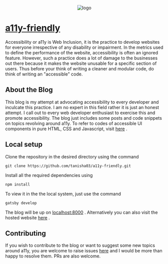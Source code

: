 <p align="center">
  <img src="https://user-images.githubusercontent.com/37444245/92335069-0dd28700-f0b1-11ea-9130-3cb1f7898eda.png" alt="logo">
</p>

# [a11y-friendly](a11y-friendly.netlify.com/)

Accessibility or a11y is Web Inclusion, it is the practice to develop websites for everyone irrespective of any disability or impairment. In the metrics used to define the performance of the website, accessibility is often an ignored feature. However, such a practice does a lot of damage to the businesses out there because it makes the website unusable for a specific section of users. Thus before your think of writing a cleaner and modular code, do think of writing an "accessible" code.


## About the Blog

This blog is my attempt at advocating accessibility to every developer and inculcate this practice. I am no expert in this field rather it is just an honest attempt. I call out to every web developer enthusiast to exercise this and promote accessibility. The blog just includes some posts and code snippets on topics revolving around a11y. To refer to codes of accessible UI components in pure HTML, CSS and Javascript, visit [here](https://github.com/tanisha03/a11y) .

## Local setup

Clone the repository in the desired directory using the command
```
git clone https://github.com/tanisha03/a11y-friendly.git
```

Install all the required dependencies using 
```
npm install
```

To view it in the the local system, just use the command 
```
gatsby develop
```

The blog will be up on [localhost:8000](http://localhost:8000/) . Alternatively you can also visit the hosted website [here](https://a11y-friendly.netlify.com/) .

## Contributing

If you wish to contribute to the blog or want to suggest some new topics around a11y, you are welcome to raise issues [here](https://github.com/tanisha03/a11y-friendly/issues) and I would be more than happy to resolve them. PRs are also welcome.
